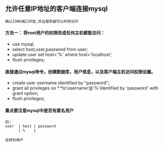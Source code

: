 ## 允许任意IP地址的客户端连接mysql

```
确认3306端口开放,并且服务器可以外网访问
```

#### 方法一： 将root用户的权限改成任何主机都能访问：

* use mysql;
* select host,user,password from user;
* update user set host='%' where host='localhost';
* flush privileges;

#### 直接通过mysql命令，创建数据库，用户信息，以及客户端主机访问权限设置。

* create user username identified by "password";
* grant all privileges on *.*to'username'@'%'identified by 'password' with grant option;
* flush privileges;


#### 重点要注意mysql中是否有匿名用户

```mysql
如: 
user  | host | password
      | %    | 

这样的用户
```